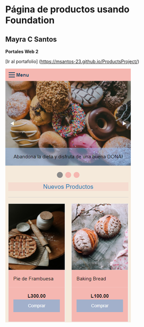 # Página de productos usando Foundation
## Mayra C Santos
**Portales Web 2**

[Ir al portafolio]
(https://msantos-23.github.io/ProductsProject/)

![Thumbnail](imgs/Captura.png)